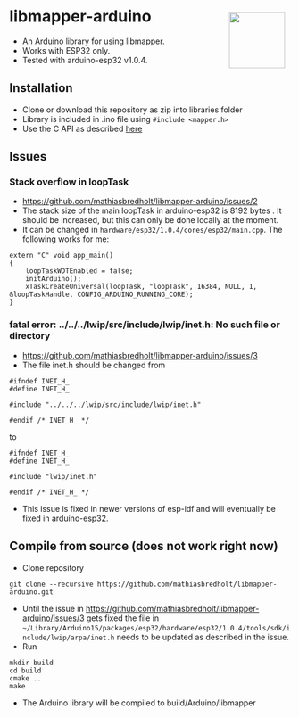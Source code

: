 # libmapper-arduino <img style="float:right;padding:10px" src="http://libmapper.github.io/images/libmapper_logo_black_512px.png" width="100">
- An Arduino library for using libmapper.
- Works with ESP32 only.
- Tested with arduino-esp32 v1.0.4.

## Installation
* Clone or download this repository as zip into libraries folder
* Library is included in .ino file using ```#include <mapper.h>```
* Use the C API as described [here](http://libmapper.github.io/tutorials/c.html) 

## Issues
### Stack overflow in loopTask
* https://github.com/mathiasbredholt/libmapper-arduino/issues/2
* The stack size of the main loopTask in arduino-esp32 is 8192 bytes . It should be increased, but this can only be done locally at the moment.
* It can be changed in `hardware/esp32/1.0.4/cores/esp32/main.cpp`. The following works for me:
```
extern "C" void app_main()
{
    loopTaskWDTEnabled = false;
    initArduino();
    xTaskCreateUniversal(loopTask, "loopTask", 16384, NULL, 1, &loopTaskHandle, CONFIG_ARDUINO_RUNNING_CORE);
}
```
### fatal error: ../../../lwip/src/include/lwip/inet.h: No such file or directory
- https://github.com/mathiasbredholt/libmapper-arduino/issues/3
- The file inet.h should be changed from
```
#ifndef INET_H_
#define INET_H_

#include "../../../lwip/src/include/lwip/inet.h"

#endif /* INET_H_ */
```
to
```
#ifndef INET_H_
#define INET_H_

#include "lwip/inet.h"

#endif /* INET_H_ */
```
- This issue is fixed in newer versions of esp-idf and will eventually be fixed in arduino-esp32.
## Compile from source (does not work right now)
* Clone repository
```
git clone --recursive https://github.com/mathiasbredholt/libmapper-arduino.git
```
* Until the issue in https://github.com/mathiasbredholt/libmapper-arduino/issues/3 gets fixed the file in `~/Library/Arduino15/packages/esp32/hardware/esp32/1.0.4/tools/sdk/include/lwip/arpa/inet.h` needs to be updated as described in the issue.
* Run
```
mkdir build
cd build
cmake ..
make
```
* The Arduino library will be compiled to build/Arduino/libmapper
